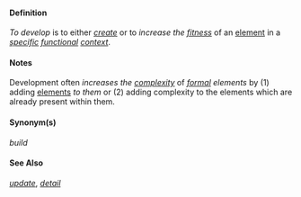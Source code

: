 #### Definition

*To develop* is to either *[create](https://github.com/gcassel/Modular-Organization-Terminology/blob/master/terms/create.md)* or to *increase the [fitness](https://github.com/gcassel/Modular-Organization-Terminology/blob/master/terms/fitness.md)* of an [element](https://github.com/gcassel/Modular-Organization-Terminology/blob/master/terms/element.md) in a *[specific](https://github.com/gcassel/Modular-Organization-Terminology/blob/master/terms/specific.md) [functional](https://github.com/gcassel/Modular-Organization-Terminology/blob/master/terms/function.md) [context](https://github.com/gcassel/Modular-Organization-Terminology/blob/master/terms/context.md)*.

#### Notes

Development often *increases the [complexity](https://github.com/gcassel/Modular-Organization-Terminology/blob/master/terms/complexity.md)* of *[formal](https://github.com/gcassel/Modular-Organization-Terminology/blob/master/terms/form.md) elements* by (1) adding [elements](https://github.com/gcassel/Modular-Organization-Terminology/blob/master/terms/element.md) *to them* or (2) adding complexity to the elements which are already present within them.

#### Synonym(s)

*build*

#### See Also 

*[update](https://github.com/gcassel/Modular-Organization-Terminology/blob/master/terms/update.md)*, *[detail](https://github.com/gcassel/Modular-Organization-Terminology/blob/master/terms/detail.md)*
